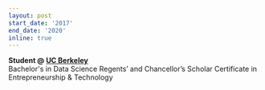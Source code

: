```yaml
---
layout: post
start_date: '2017'
end_date: '2020'
inline: true
---
```


**Student @ [UC Berkeley](https://guide.berkeley.edu/undergraduate/degree-programs/data-science/#majorrequirementstext)**  
Bachelor's in Data Science
Regents’ and Chancellor’s Scholar
Certificate in Entrepreneurship & Technology
